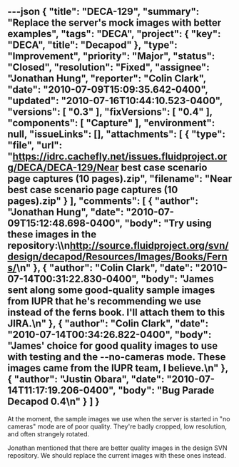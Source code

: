 ---json
{
  "title": "DECA-129",
  "summary": "Replace the server's mock images with better examples",
  "tags": "DECA",
  "project": {
    "key": "DECA",
    "title": "Decapod"
  },
  "type": "Improvement",
  "priority": "Major",
  "status": "Closed",
  "resolution": "Fixed",
  "assignee": "Jonathan Hung",
  "reporter": "Colin Clark",
  "date": "2010-07-09T15:09:35.642-0400",
  "updated": "2010-07-16T10:44:10.523-0400",
  "versions": [
    "0.3"
  ],
  "fixVersions": [
    "0.4"
  ],
  "components": [
    "Capture"
  ],
  "environment": null,
  "issueLinks": [],
  "attachments": [
    {
      "type": "file",
      "url": "https://idrc.cachefly.net/issues.fluidproject.org/DECA/DECA-129/Near best case scenario page captures (10 pages).zip",
      "filename": "Near best case scenario page captures (10 pages).zip"
    }
  ],
  "comments": [
    {
      "author": "Jonathan Hung",
      "date": "2010-07-09T15:12:48.698-0400",
      "body": "Try using these images in the repository:\\\n<http://source.fluidproject.org/svn/design/decapod/Resources/Images/Books/Ferns/>\n"
    },
    {
      "author": "Colin Clark",
      "date": "2010-07-14T00:31:22.830-0400",
      "body": "James sent along some good-quality sample images from IUPR that he's recommending we use instead of the ferns book. I'll attach them to this JIRA.\n"
    },
    {
      "author": "Colin Clark",
      "date": "2010-07-14T00:34:26.822-0400",
      "body": "James' choice for good quality images to use with testing and the --no-cameras mode. These images came from the IUPR team, I believe.\n"
    },
    {
      "author": "Justin Obara",
      "date": "2010-07-14T11:17:19.206-0400",
      "body": "Bug Parade Decapod 0.4\n"
    }
  ]
}
---
At the moment, the sample images we use when the server is started in "no cameras" mode are of poor quality. They're badly cropped, low resolution, and often strangely rotated.

Jonathan mentioned that there are better quality images in the design SVN repository. We should replace the current images with these ones instead.

        